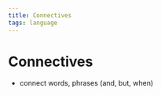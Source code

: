 ```yaml
---
title: Connectives
tags: language
---
```


# Connectives
- connect words, phrases (and, but, when)


















































































